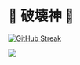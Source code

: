 # 🎴  **破壊神**  🎴


<!--
**Darshan0902/Darshan0902** is a ✨ _special_ ✨ repository because its `README.md` (this file) appears on your GitHub profile.

Here are some ideas to get you started:

- 🔭 I’m currently working on Data analysis and Data Science
- 🌱 I’m currently learning advanced Python
- 👯 I’m looking to collaborate on ...
- 🤔 I’m looking for help with ...
- 💬 Ask me about ...
- 📫 How to reach me: prabhudarshan09@gmail.com
- 😄 Pronouns: ...ok
- ⚡ Fun fact...
-->


[![GitHub Streak](https://streak-stats.demolab.com/?user=Darshan0902&theme=midnight-purple)](https://git.io/streak-stats) 

[![](https://visitcount.itsvg.in/api?id=Darshan0902&label=Profile%20visits%20%3A&color=11&icon=0&pretty=true)](https://visitcount.itsvg.in)


